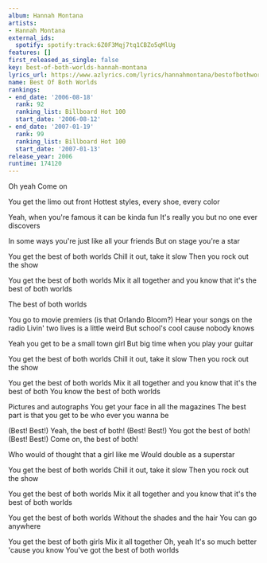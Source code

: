 ```yaml
---
album: Hannah Montana
artists:
- Hannah Montana
external_ids:
  spotify: spotify:track:6Z0F3Mqj7tq1CBZo5qMlUg
features: []
first_released_as_single: false
key: best-of-both-worlds-hannah-montana
lyrics_url: https://www.azlyrics.com/lyrics/hannahmontana/bestofbothworlds.html
name: Best Of Both Worlds
rankings:
- end_date: '2006-08-18'
  rank: 92
  ranking_list: Billboard Hot 100
  start_date: '2006-08-12'
- end_date: '2007-01-19'
  rank: 99
  ranking_list: Billboard Hot 100
  start_date: '2007-01-13'
release_year: 2006
runtime: 174120
---
```

Oh yeah
Come on

You get the limo out front
Hottest styles, every shoe, every color

Yeah, when you're famous it can be kinda fun
It's really you but no one ever discovers

In some ways you're just like all your friends
But on stage you're a star

You get the best of both worlds
Chill it out, take it slow
Then you rock out the show

You get the best of both worlds
Mix it all together and you know that it's the best of both worlds

The best of both worlds

You go to movie premiers (is that Orlando Bloom?)
Hear your songs on the radio
Livin' two lives is a little weird
But school's cool cause nobody knows

Yeah you get to be a small town girl
But big time when you play your guitar

You get the best of both worlds
Chill it out, take it slow
Then you rock out the show

You get the best of both worlds
Mix it all together and you know that it's the best of both
You know the best of both worlds

Pictures and autographs
You get your face in all the magazines
The best part is that you get to be who ever you wanna be

(Best! Best!) Yeah, the best of both!
(Best! Best!) You got the best of both!
(Best! Best!) Come on, the best of both!

Who would of thought that a girl like me
Would double as a superstar

You get the best of both worlds
Chill it out, take it slow
Then you rock out the show

You get the best of both worlds
Mix it all together and you know that it's the best of both worlds

You get the best of both worlds
Without the shades and the hair
You can go anywhere

You get the best of both girls
Mix it all together
Oh, yeah
It's so much better 'cause you know
You've got the best of both worlds
